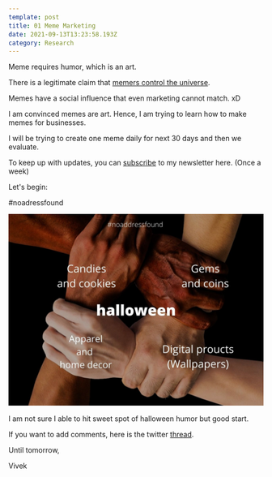 ```yaml
---
template: post
title: 01 Meme Marketing
date: 2021-09-13T13:23:58.193Z
category: Research
---
```


Meme requires humor, which is an art. 

There is a legitimate claim that [memers control the universe](https://twitter.com/elonmusk/status/1276418907968925696?lang=en). 

Memes have a social influence that even marketing cannot match.  xD

I am convinced memes are art. Hence, I am trying to learn how to make memes for businesses. 

I will be trying to create one meme daily for next 30 days and then we evaluate. 

To keep up with updates, you can [subscribe](https://marketingbaba.in/pixels-newsletter) to my newsletter here. (Once a week)

Let's begin:

\#noadressfound

![](https://github.com/vavesparashar/blog/blob/master/src/assets/images/halloween.jpg?raw=true)

I am not sure I able to hit sweet spot of halloween humor but good start. 

If you want to add comments, here is the twitter [thread](https://twitter.com/Mktngbaba/status/1437199597944721409?s=20). 

Until tomorrow,

Vivek